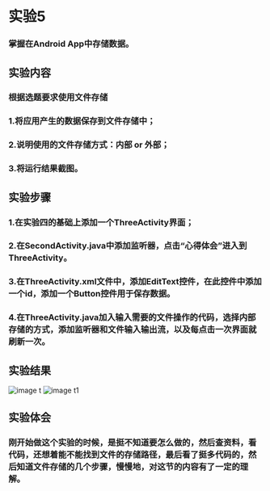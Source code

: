 # 实验5
### 掌握在Android App中存储数据。
## 实验内容
### 根据选题要求使用文件存储
### 1.将应用产生的数据保存到文件存储中；
### 2.说明使用的文件存储方式：内部 or 外部；
### 3.将运行结果截图。
## 实验步骤
### 1.在实验四的基础上添加一个ThreeActivity界面；
### 2.在SecondActivity.java中添加监听器，点击“心得体会”进入到ThreeActivity。
### 3.在ThreeActivity.xml文件中，添加EditText控件，在此控件中添加一个id，添加一个Button控件用于保存数据。
### 4.在ThreeActivity.java加入输入需要的文件操作的代码，选择内部存储的方式，添加监听器和文件输入输出流，以及每点击一次界面就刷新一次。
## 实验结果
![image t](https://github.com/chenzhiH/android-labs-2018/blob/master/soft1614080902122/%E5%AE%9E%E9%AA%8C%E4%BA%94%E6%88%AA%E5%9B%BE2.png)
![image t1](https://github.com/chenzhiH/android-labs-2018/blob/master/soft1614080902122/%E5%AE%9E%E9%AA%8C%E4%BA%94.png)
## 实验体会
### 刚开始做这个实验的时候，是挺不知道要怎么做的，然后查资料，看代码，还想着能不能找到文件的存储路径，最后看了挺多代码的，然后知道文件存储的几个步骤，慢慢地，对这节的内容有了一定的理解。
